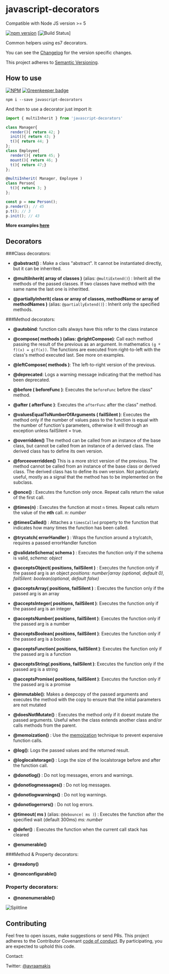 # javascript-decorators

Compatible with Node JS version >= 5

[![npm version](https://badge.fury.io/js/javascript-decorators.svg)](https://badge.fury.io/js/javascript-decorators) [![Build Status](https://travis-ci.org/AvraamMavridis/javascript-decorators.svg?branch=master)]

Common helpers using es7 decorators.

You can see the [Changelog](https://github.com/AvraamMavridis/javascript-decorators/blob/master/CHANGELOG.md) for the version specific changes.

This project adheres to [Semantic Versioning](http://semver.org/).


## How to use

[![NPM](https://nodei.co/npm/javascript-decorators.png?mini=true)](https://nodei.co/npm/javascript-decorators/) [![Greenkeeper badge](https://badges.greenkeeper.io/AvraamMavridis/javascript-decorators.svg)](https://greenkeeper.io/)

`npm i --save javascript-decorators`

And then to use a decorator just import it:

```js
import { multiInherit } from 'javascript-decorators'

class Manager{
  render(){ return 42; }
  init(){ return 43; }
  t(){ return 44; }
};
class Employee{
  render(){ return 45; }
  mount(){ return 46; }
  t(){ return 47;}
};

@multiInherit( Manager, Employee )
class Person{
  t(){ return 3; }
};

const p = new Person();
p.render(); // 45
p.t(); // 3
p.init(); // 43
```

**More examples [here](https://github.com/AvraamMavridis/javascript-decorators/blob/master/EXAMPLES.md)**

## Decorators

###Class decorators:

+ **@abstract()** :  Make a class "abstract". It cannot be instantiated directly, but it can be inherrited.

+ **@multiInherit( array of classes )** (alias: `@multiExtend()`)  :  Inherit all the methods of the passed classes. If two classes have method with the same name the last one is inheritted.

+ **@partiallyInherit( class or array of classes, methodName or array of methodNames )** (alias: `@partiallyExtend()`)  :  Inherit only the specified methods.

###Method decorators:

+ **@autobind**: function calls always have this refer to the class instance

+ **@compose( methods ) (alias: @rightCompose)**: Call each method passing the result of the previous as an argument. In mathematics `(g º f)(x) = g(f(x))`. The functions are executed from right-to-left with the class's method executed last. See more on examples.

+ **@leftCompose( methods )**: The left-to-right version of the previous.

+ **@deprecated**: Logs a warning message indicating that the method has been deprecated.

+ **@before ( beforeFunc )**: Executes the `beforeFunc` before the class" method.

+ **@after ( afterFunc )**: Executes the `afterFunc` after the class" method.

+ **@valuesEqualToNumberOfArguments ( failSilent )**: Executes the method only if the number of values pass to the function is equal with the number of function's parameters, otherwise it will through an exception unless failSilent = true.

+ **@overridden()** The method can be called from an instance of the base class, but cannot be called from an instance of a derived class. The derived class has to define its own version.

+ **@forceoverridden()** This is a more strict version of the previous. The method cannot be called from an instance of the base class or derived class. The derived class has to define its own version. Not particularly useful, mostly as a signal that the method has to be implemented on the subclass.

+ **@once()** : Executes the function only once. Repeat calls return the value of the first call.

+ **@times(n)** : Executes the function at most `n` times. Repeat calls return the value of the **nth** call.
*n: number*

+ **@timesCalled()** : Attaches a `timesCalled` property to the function that indicates how many times the function has been called.

+ **@trycatch( errorHandler )** : Wraps the function around a try/catch, requires a passed errorHandler function

+ **@validateSchema( schema )** :  Executes the function only if the schema is valid,
*schema: object*

+ **@acceptsObject( positions, failSilent )**      :  Executes the function only if the passed arg is an object
*positions: number|array (optional, default 0), failSilent: boolean(optional, default false)*

+ **@acceptsArray( positions, failSilent )** :  Executes the function only if the passed arg is an array

+ **@acceptsInteger( positions, failSilent )**:   Executes the function only if the passed arg is an integer

+ **@acceptsNumber( positions, failSilent )**:  Executes the function only if the passed arg is a number

+ **@acceptsBoolean( positions, failSilent )**:  Executes the function only if the passed arg is a boolean

+ **@acceptsFunction( positions, failSilent )**:  Executes the function only if the passed arg is a function

+ **@acceptsString( positions, failSilent )**:  Executes the function only if the passed arg is a string

+ **@acceptsPromise( positions, failSilent )**:  Executes the function only if the passed arg is a promise

+ **@immutable()**:  Makes a deepcopy of the passed arguments and executes the method with the copy to ensure that the initial parameters are not mutated

+ **@doesNotMutate()** :  Executes the method only if it doesnt mutate the passed arguments. Useful when the class extends another class and/or calls methods from the parent.

+ **@memoization()** :  Use the [memoization](https://en.wikipedia.org/wiki/Memoization) technique to prevent expensive function calls.

+ **@log()**: Logs the passed values and the returned result.

+ **@loglocalstorage()** : Logs the size of the localstorage before and after the function call.

+ **@donotlog()** : Do not log messages, errors and warnings.

+ **@donotlogmessages()** : Do not log messages.

+ **@donotlogwarnings()** : Do not log warnings.

+ **@donotlogerrors()** : Do not log errors.

+ **@timeout( ms )** (alias: `@debounce( ms )`)  : Executes the function after the specified wait (default 300ms)
*ms: number*

+ **@defer()**  : Executes the function when the current call stack has cleared

+ **@enumerable()**

###Method & Property decorators:

+ **@readony()**

+ **@nonconfigurable()**

### Property decorators:

+ **@nonenumerable()**

![Splitline](http://www.centrosanisidoro.es/wp-content/themes/simplegridtheme/images/banner.png "Splitline")

## Contributing
Feel free to open issues, make suggestions or send PRs.
This project adheres to the Contributor Covenant [code of conduct](http://contributor-covenant.org/). By participating, you are expected to uphold this code.

Contact:

Twitter: [@avraamakis](https://twitter.com/avraamakis)

